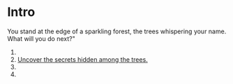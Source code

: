 # Intro

You stand at the edge of a sparkling forest, the trees whispering your name. What will you do next?"

1. 
2. [Uncover the secrets hidden among the trees.](choice2.md)
3.
4.